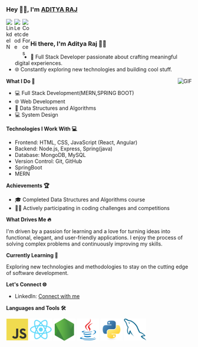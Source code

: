 ### Hey 👋🏽, I'm [ADITYA RAJ](https://#)

<a href="https://www.linkedin.com/in/aditya-raj-64236120b/">
  <img align="left" alt="LinkdeIN" width="22px" src="https://cdn.jsdelivr.net/npm/simple-icons@v3/icons/linkedin.svg" />
</a>
<a href="https://leetcode.com/Aditya202204/">
  <img align="left" alt="Leetcode" width="22px" src="https://cdn.jsdelivr.net/npm/simple-icons@v3/icons/leetcode.svg" />
</a>
<a href="https://codeforces.com/profile/aditya_raj_code_forces">
  <img align="left" alt="CodeForces" width="22px" src="https://cdn.jsdelivr.net/npm/simple-icons@v3/icons/codeforces.svg" />
</a>

<br />
<br />

### Hi there, I'm Aditya Raj 👨‍💻

- 🚀 Full Stack Developer passionate about crafting meaningful digital experiences.
- 🌐 Constantly exploring new technologies and building cool stuff.

<img align="right" alt="GIF" src="https://media.giphy.com/media/836HiJc7pgzy8iNXCn/giphy.gif" />

**What I Do 🚀**

- 💻 Full Stack Development(MERN,SPRING BOOT)
- 🌐 Web Development
- 🧠 Data Structures and Algorithms
- 💻 System Design

**Technologies I Work With 💻**

- Frontend: HTML, CSS, JavaScript (React, Angular)
- Backend: Node.js, Express, Spring(java)
- Database: MongoDB, MySQL
- Version Control: Git, GitHub
- SpringBoot
- MERN

**Achievements 🏆**

- 🎓 Completed Data Structures and Algorithms course
- 👨‍💻 Actively participating in coding challenges and competitions

**What Drives Me 🔥**

I'm driven by a passion for learning and a love for turning ideas into functional, elegant, and user-friendly applications. I enjoy the process of solving complex problems and continuously improving my skills.

**Currently Learning 🌱**

Exploring new technologies and methodologies to stay on the cutting edge of software development.

**Let's Connect 🌐**

- LinkedIn: [Connect with me](https://www.linkedin.com/in/aditya-raj-64236120b/)

**Languages and Tools 🛠️**

<code><img height="60" src="https://raw.githubusercontent.com/devicons/devicon/master/icons/javascript/javascript-original.svg"></code>
<code><img height="60" src="https://raw.githubusercontent.com/devicons/devicon/master/icons/react/react-original.svg"></code>
<code><img height="60" src="https://raw.githubusercontent.com/devicons/devicon/master/icons/nodejs/nodejs-original.svg"></code>
<code><img height="60" src="https://raw.githubusercontent.com/devicons/devicon/master/icons/java/java-original.svg"></code>
<code><img height="60" src="https://raw.githubusercontent.com/devicons/devicon/master/icons/python/python-original.svg"></code>
<code><img height="60" src="https://raw.githubusercontent.com/devicons/devicon/master/icons/mysql/mysql-original.svg"></code>
